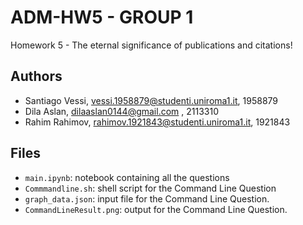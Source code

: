 # ADM-HW5 - GROUP 1
Homework 5 - The eternal significance of publications and citations!

## Authors
- Santiago Vessi, vessi.1958879@studenti.uniroma1.it, 1958879
- Dila Aslan, dilaaslan0144@gmail.com , 2113310
- Rahim Rahimov, rahimov.1921843@studenti.uniroma1.it, 1921843
  
## Files
- `main.ipynb`: notebook containing all the questions
- `Commmandline.sh`: shell script for the Command Line Question 
- `graph_data.json`: input file for the Command Line Question.
- `CommandLineResult.png`: output for the Command Line Question.
